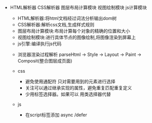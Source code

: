 * HTML解析器 CSS解析器 图层布局计算模块 视图绘制模块 js计算模块
    - HTML解析器:将html文档经过词法分析输出dom树
    - CSS解析器:解析css文档,生成样式规则
    - 图层布局计算模块:布局计算每个对象的精确的位置和大小
    - 视图绘制模块:进行具体节点的图像绘制,将图像渲染到屏幕上
    - js引擎:编译执行js代码



    * 浏览器渲染过程解析
    parseHtml -> Style -> Layout -> Paint -> Composit(整合图层成页面)

    * css
        - 避免使用通配符 只对需要用到的元素进行选择
        - 关注可以通过继承实现的属性，避免重复匹配重复定义
        - 少用标签选择器。如果可以 用类选择器代替 

    * js
         - 在script标签添加 async /defer    